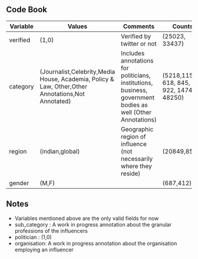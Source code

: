 ## Code Book

| Variable | Values                                                                                            | Comments                                                                                                  | Counts                                  |
|----------|---------------------------------------------------------------------------------------------------|--------------------------------------------------------------------------------------------------------------|-----------------------------------------|
| verified | (1,0)                                                                                             | Verified by twitter or not                                                                                   | (25023, 33437)                          |
| category | (Journalist,Celebrity,Media House, Academia, Policy & Law, Other,Other Annotations,Not Annotated) |  Includes annotations for politicians, institutions, business, government bodies as well (Other Annotations) | (5218,1151, 618, 845, 922, 1474, 48250) |
| region   | (indian,global)                                                                                   | Geographic region of influence (not necessarily where they reside)                                           | (20849,8505)                            |
| gender   | (M,F)                                                                                             |                                                                                                              | (687,412)                               |

## Notes
- Variables mentioned above are the only valid fields for now
- sub_category : A work in progress annotation about the granular professions of the influencers
- politician : (1,0) 
- organisation: A work in progress annotation about the organisation employing an influencer

